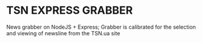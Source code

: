 # TSN EXPRESS GRABBER
News grabber on NodeJS + Express; 
Grabber is calibrated for the selection and viewing of newsline from the TSN.ua site
